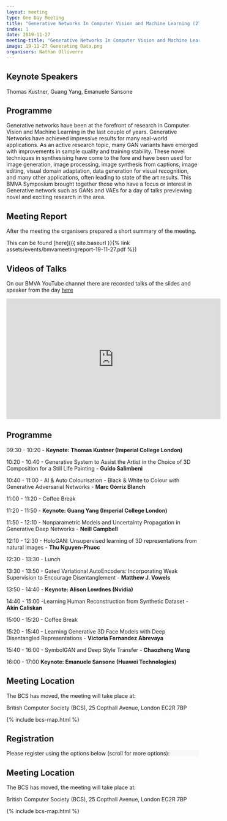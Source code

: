 ```yaml
---
layout: meeting
type: One Day Meeting
title: "Generative Networks In Computer Vision and Machine Learning (27 November 2019)"
index: 1
date: 2019-11-27
meeting-title: "Generative Networks In Computer Vision and Machine Learning"
image: 19-11-27 Generating Data.png
organisers: Nathan Olliverre
---
```


## Keynote Speakers

Thomas Kustner, Guang Yang, Emanuele Sansone

## Programme

Generative networks have been at the forefront of research in Computer Vision and Machine Learning in the last couple of years. Generative Networks have achieved impressive results for many real-world applications. As an active research topic, many GAN variants have emerged with improvements in sample quality and training stability. These novel techniques in synthesising have come to the fore and have been used for image generation, image processing, image synthesis from captions, image editing, visual domain adaptation, data generation for visual recognition, and many other applications, often leading to state of the art results. This BMVA Symposium brought together those who have a focus or interest in Generative network such as GANs and VAEs for a day of talks previewing novel and exciting research in the area.

## Meeting Report
After the meeting the organisers prepared a short summary of the meeting.

This can be found [here]({{ site.baseurl }}{% link assets/events/bmvameetingreport-19-11-27.pdf %})

## Videos of Talks
On our BMVA YouTube channel there are recorded talks of the slides and speaker from the day [here](https://www.youtube.com/watch?v=uMZ_avMVUgM&list=PLW8VWHVjepItIBW64vA8lOJxlNmBAIvTy)

<div class="container">
	<div class="row"><div class="col-xs-12 col-lg-10 mx-auto">
		<div class="video-container">
			<iframe width="560" height="315" src="https://www.youtube.com/embed/videoseries?list=PLW8VWHVjepItIBW64vA8lOJxlNmBAIvTy " frameborder="0" allow="autoplay; encrypted-media" allowfullscreen></iframe>
		</div>
	</div></div>
</div>

## Programme

09:30 - 10:20 - **Keynote: Thomas Kustner (Imperial College London)**

10:20 - 10:40 - Generative System to Assist the Artist in the Choice of 3D Composition for a Still Life Painting - **Guido Salimbeni**

10:40 - 11:00 - AI & Auto Colourisation - Black & White to Colour with Generative Adversarial Networks - **Marc Górriz Blanch**

11:00 - 11:20 - Coffee Break

11:20 - 11:50 - **Keynote: Guang Yang (Imperial College London)**

11:50 - 12:10 - Nonparametric Models and Uncertainty Propagation in Generative Deep Networks - **Neill Campbell**

12:10 - 12:30 - HoloGAN: Unsupervised learning of 3D representations from natural images  - **Thu Nguyen-Phuoc**

12:30 - 13:30 - Lunch

13:30 - 13:50 - Gated Variational AutoEncoders: Incorporating Weak Supervision to Encourage Disentanglement - **Matthew J. Vowels**

13:50 - 14:40 - **Keynote: Alison Lowdnes (Nvidia)**

14:40 - 15:00 -Learning Human Reconstruction from Synthetic Dataset - **Akin Caliskan**

15:00 - 15:20 - Coffee Break

15:20 - 15:40 - Learning Generative 3D Face Models with Deep Disentangled Representations - **Victoria Fernandez Abrevaya**

15:40 - 16:00 - SymbolGAN and Deep Style Transfer - **Chaozheng Wang**  

16:00 - 17:00  **Keynote: Emanuele Sansone (Huawei Technologies)**

## Meeting Location

The BCS has moved, the meeting will take place at:

British Computer Society (BCS), 25 Copthall Avenue, London EC2R 7BP

{% include bcs-map.html %}

<!---
The Programme can be downloaded from [here]({{ site.baseurl }}{% link assets/events/19-09-25Programme.pdf %}).
--->

<!---
## Videos of Talks
On our BMVA youtube channel there are recorded talks of the slides and speaker from the day [here](https://www.youtube.com/playlist?list=PLW8VWHVjepIsW0S7K_ozIOS4_DGy0qoJf)
<iframe width="560" height="315" src="https://www.youtube.com/embed/videoseries?list=PLW8VWHVjepIsW0S7K_ozIOS4_DGy0qoJf" frameborder="0" allow="autoplay; encrypted-media" allowfullscreen></iframe>

## Meeting Report
After the meeting the organisers will preapre a short summary of the meeting. 

This can be found [here]({{ site.baseurl }}{% link assets/events/bmvameetingreport-19-02-20.pdf %}).
--->

## Registration

<div class="container-fluid pb-3">
    <div class="card p-1" style="background: #F8F7FA">
        <div class="card-body mx-auto">
          Please register using the options below (scroll for more options):
        </div>
        <div id="eventbrite-widget-container-53411098032"></div>
    </div>
</div>

<script src="https://www.eventbrite.co.uk/static/widgets/eb_widgets.js"></script>

<script type="text/javascript">
    var exampleCallback = function() {
        console.log('Order complete!');
    };

    function getWidth() {
      if (self.innerWidth) {
        return self.innerWidth;
      }

      if (document.documentElement && document.documentElement.clientWidth) {
        return document.documentElement.clientWidth;
      }

      if (document.body) {
        return document.body.clientWidth;
      }
    }

    var height_to_use = 600;

    if (getWidth() < 1000) {
        height_to_use = 650;
    }

    if (getWidth() < 800) {
        height_to_use = 700;
    }

    if (getWidth() < 550) {
        height_to_use = 710;
    }

    window.EBWidgets.createWidget({
        // Required
        widgetType: 'checkout',
        eventId: '53411098032',
        iframeContainerId: 'eventbrite-widget-container-53411098032',

        // Optional
        iframeContainerHeight: height_to_use,  // Widget height in pixels. Defaults to a minimum of 425px if not provided
        onOrderComplete: exampleCallback  // Method called when an order has successfully completed
    });
</script>

## Meeting Location

The BCS has moved, the meeting will take place at: 

British Computer Society (BCS), 25 Copthall Avenue, London EC2R 7BP 

{% include bcs-map.html %}

